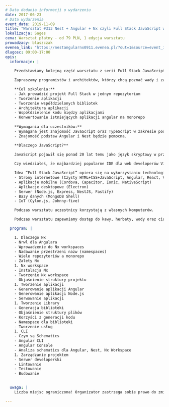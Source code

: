 ```yaml
---
# Data dodania informacji o wydarzeniu
date: 2017-06-23
# Data wydarzenia
event_date: 2019-11-09
title: "Warsztat #313 Nest + Angular + Nx czyli Full Stack JavaScript w monorepo"
lokalizacja: Sages
cena: Warsztat płatny - od 79 PLN, 1 edycja warsztatu
prowadzacy: blaszczak
evenea_link: "https://nestangularnx0911.evenea.pl/?out=1&source=event_iframe"
dlugosc: 09:00-17:00
opis:
  informacje: |
    
    Przedstawiamy kolejną część warsztatu z serii Full Stack JavaScript, w którym zapoznamy się ze sposobem zarządzania projektem Full Stack JavaScript opartym o jeden code base (monorepo) wykorzystując technologie Nx Workspace, Angular, Nest, Express.

    Zapraszamy programistów i architektów, którzy chcą poznać wady i zalety rozwiązania monorepo. Czyli przechowywania całego kodu projektu JavaScript w jednym repozytorium.

    **Cel szkolenia:**
    - Jak prowadzić projekt Full Stack w jednym repozytorium
    - Tworzenie aplikacji
    - Tworzenie współdzielonych bibliotek
    - Architektura aplikacji
    - Współdzielenie kodu między aplikacjami
    - Konwertowanie istniejących aplikacji angular na monorepo
    
    **Wymagania dla uczestników:**
    - Wymagana jest znajomość JavaScript oraz TypeScript w zakresie podstawowym.
    - Znajomość podstaw Angular i Nest będzie pomocna.

    **Dlaczego JavaScript?**
      
    JavaScript pojawił się ponad 20 lat temu jako język skryptowy w przeglądarkach internetowych, czyli po stronie klienta. Później zawitał też po stronie serwera jako Node.js, a dalszy jego rozwój pozwala nam dziś budować aplikacje mobilne, desktopowe, programować bazy danych, a nawet roboty.

    Czy wiedziałeś, że najbardziej popularne IDE dla web developerów Visual Studio Code jest napisane w TypeScript HTML i CSS?

    Idea “Full Stack JavaScript” opiera się na wykorzystaniu technologii webowych, HTML, CSS i JavaScript we wszystkich etapach budowy aplikacji:
    - Strony internetowe (Czysty HTML+CSS+JavaScript, Angular, React, Vue)
    - Aplikacje mobilne (Cordova, Capacitor, Ionic, NativeScript)
    - Aplikacje desktopowe (Electron)
    - Serwer (Node.js, Express, NestJS, Fastify)
    - Bazy danych (MongoDB Shell)
    - IoT (Cylon.js, Johnny-five)

    Podczas warsztatu uczestnicy korzystają z własnych komputerów.

    Podczas warsztatu zapewniamy dostęp do kawy, herbaty, wody oraz ciastek. W porze obiadowej zapewniamy pizzę w wersji mięsnej lub wegetariańskiej.

  program: |

    1. Dlaczego Nx
    - Nrwl dla Angulara
    - Wprowadzenie do Nx workspaces
    - Nadawanie przestrzeni nazw (namespaces)
    - Wiele repozytoriów a monorepo
    - Zalety Nx
    1. Nx workspace
    - Instalacja Nx
    - Tworzenie Nx workspace
    - Objaśnienie struktury projektu
    1. Tworzenie aplikacji
    - Generowanie aplikacji Angular
    - Generowanie aplikacji Node.js
    - Serwowanie aplikacji
    1. Tworzenie Library
    - Generacja biblioteki
    - Objaśnienie struktury plików
    - Korzyści z generacji kodu
    - Namespace dla biblioteki
    - Tworzenie usług
    1. CLI
    - Czym są Schematics
    - Angular CLI
    - Angular Console
    - Analiza schematics dla Angular, Nest, Nx Workspace
    1. Zarządzanie projektem
    - Serwer developerski
    - Lintowanie
    - Testowanie
    - Budowanie
   

  uwaga: |
    Liczba miejsc ograniczona! Organizator zastrzega sobie prawo do zmiany lokalizacji wydarzenia oraz jego odwołania w przypadku niezgłoszenia się minimalnej liczby uczestników.

---
```

